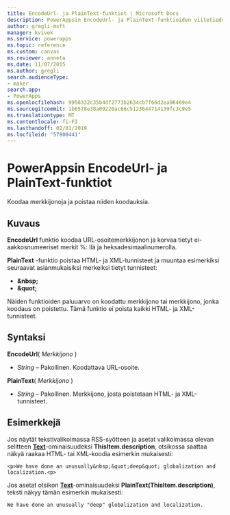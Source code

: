 ```yaml
---
title: EncodeUrl- ja PlainText-funktiot | Microsoft Docs
description: PowerAppsin EncodeUrl- ja PlainText-funktioiden viitetiedot, mukaan lukien syntaksi ja esimerkit
author: gregli-msft
manager: kvivek
ms.service: powerapps
ms.topic: reference
ms.custom: canvas
ms.reviewer: anneta
ms.date: 11/07/2015
ms.author: gregli
search.audienceType:
- maker
search.app:
- PowerApps
ms.openlocfilehash: 9956332c35b4df2773b2634cb7f66d2ea96469e4
ms.sourcegitcommit: 1b8578e38a09220ac66c5123644714139fc3c9e5
ms.translationtype: MT
ms.contentlocale: fi-FI
ms.lasthandoff: 02/01/2019
ms.locfileid: "57800441"
---
```

# <a name="encodeurl-and-plaintext-functions-in-powerapps"></a>PowerAppsin EncodeUrl- ja PlainText-funktiot
Koodaa merkkijonoja ja poistaa niiden koodauksia.

## <a name="description"></a>Kuvaus
**EncodeUrl** funktio koodaa URL-osoitemerkkijonon ja korvaa tietyt ei-aakkosnumeeriset merkit %: llä ja heksadesimaalinumerolla.  

**PlainText** -funktio poistaa HTML- ja XML-tunnisteet ja muuntaa esimerkiksi seuraavat asianmukaisiksi merkeiksi tietyt tunnisteet:

* **&amp;nbsp;**
* **&amp;quot;**

Näiden funktioiden paluuarvo on koodattu merkkijono tai merkkijono, jonka koodaus on poistettu. Tämä funktio ei poista kaikki HTML- ja XML-tunnisteet. 

## <a name="syntax"></a>Syntaksi
**EncodeUrl**( *Merkkijono* )

* *String* – Pakollinen.  Koodattava URL-osoite.

**PlainText**( *Merkkijono* )

* *String* – Pakollinen. Merkkijono, josta poistetaan HTML- ja XML-tunnisteet.

## <a name="examples"></a>Esimerkkejä
Jos näytät tekstivalikoimassa RSS-syötteen ja asetat valikoimassa olevan selitteen **[Text](../controls/properties-core.md)**-ominaisuudeksi **ThisItem.description**, otsikossa saattaa näkyä raakaa HTML- tai XML-koodia esimerkin mukaisesti:

    <p>We have done an unusually&nbsp;&quot;deep&quot; globalization and localization.<p>

Jos asetat otsikon **[Text](../controls/properties-core.md)**-ominaisuudeksi **PlainText(ThisItem.description)**, teksti näkyy tämän esimerkin mukaisesti:

    We have done an unusually "deep" globalization and localization.
